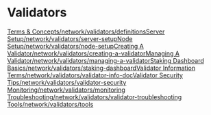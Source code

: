 # Validators

​[Terms & Concepts/network/validators/definitions](https://docs.harmony.one/home/network/validators/definitions)​[Server Setup/network/validators/server-setup](https://docs.harmony.one/home/network/validators/server-setup)​[Node Setup/network/validators/node-setup](https://docs.harmony.one/home/network/validators/node-setup)​[Creating A Validator/network/validators/creating-a-validator](https://docs.harmony.one/home/network/validators/creating-a-validator)​[Managing A Validator/network/validators/managing-a-validator](https://docs.harmony.one/home/network/validators/managing-a-validator)​[Staking Dashboard Basics/network/validators/staking-dashboard](https://docs.harmony.one/home/network/validators/staking-dashboard)​[Validator Information Terms/network/validators/validator-info-doc](https://docs.harmony.one/home/network/validators/validator-info-doc)​[Validator Security Tips/network/validators/validator-security](https://docs.harmony.one/home/network/validators/validator-security)​[Monitoring/network/validators/monitoring](https://docs.harmony.one/home/network/validators/monitoring)​[Troubleshooting/network/validators/validator-troubleshooting](https://docs.harmony.one/home/network/validators/validator-troubleshooting)​[Tools/network/validators/tools](https://docs.harmony.one/home/network/validators/tools)​

